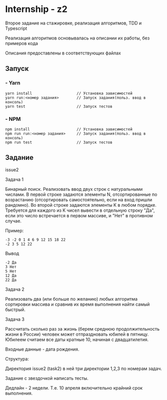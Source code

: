 # Internship - z2

Второе задание на стажировке, реализация алгоритмов, TDD и Typescript

Реализация алгоритмов основывалась на описании их работы, без примеров кода

Описания предоставлены в соответствующих файлах

## Запуск

### - Yarn

```
yarn install                    // Установка зависимостей
yarn run:<номер задания>        // Запуск задания(польз. ввод в консоль)
yarn test                       // Запуск тестов
```

### - NPM

```
npm install                     // Установка зависимостей
npm run run:<номер задания>     // Запуск задания(польз. ввод в консоль)
npm run test                    // Запуск тестов
```

## Задание

issue2

Задача 1

Бинарный поиск. Реализовать ввод двух строк с натуральными числами. В первой строке задаются элементы N, отсортированные по возрастанию (отсортировать самостоятельно, если на вход пришли рандомно). Во второй строке задаются элементы K в любом порядке. Требуется для каждого из K чисел вывести в отдельную строку "Да", если это число встречается в первом массиве, и "Нет" в противном случае.

Пример:
```
-3 -2 0 1 4 6 9 12 15 18 22
-2 3 5 12 22
```
Вывод
```
-2 Да
3 Нет
5 Нет
12 Да
22 Да
```
Задача 2

Реализовать два (или больше по желанию) любых алгоритма сортировки массива и сравнив их время выполнения найти самый быстрый.

Задача 3

Рассчитать сколько раз за жизнь (берем среднюю продолжительность жизни в России) человек может отпраздновать юбилей в пятницу. Юбилеем считаем все даты кратные 10, начиная с двадцатилетия. 

Входные данные - дата рождения.

Структура: 

Директория issue2 (task2) в ней три директории 1,2,3 по номерам задач.

Задание с звездочкой написать тесты.

Дедлайн - 2 недели. Т.е. 10 апреля включительно крайний срок выполнения.
